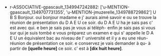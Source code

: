  * r-ASSOCIATIVE-gpascault_1349947242882: ['u-MENTION-gpascault_1349707731355', 'u-MENTION-jmuzerelle_1349788729862']
	U B S Bonjour.
	 oui bonjour madame e j' aurais aimé savoir e ou se trouve la réunion de présentation du D A E U ce soir.
	 du D A E U ha je sais pas c' est avec qui.
	 e ben je sais pas je vous ai téléph- enfin je sais pas si vous sur qui je suis tombé e vous préparez un examen e qui s' appelle le D A E U un équivalent bac au niveau de l' université et il y a eu une réun- réunion de présentation ce soir.
	 e conservez je vais demander à qu- à partir de **[quelle heure]** ce soir.
	 c' est à **[dix huit heure]**.
	
